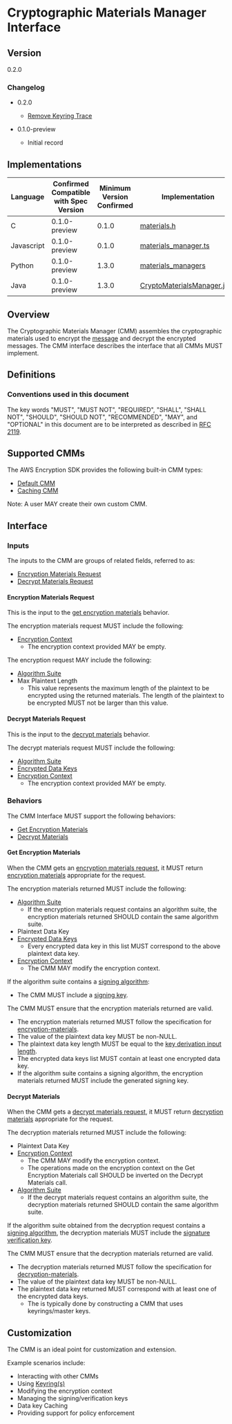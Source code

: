 [//]: # "Copyright Amazon.com Inc. or its affiliates. All Rights Reserved."
[//]: # "SPDX-License-Identifier: CC-BY-SA-4.0"

# Cryptographic Materials Manager Interface

## Version

0.2.0

### Changelog

- 0.2.0

  - [Remove Keyring Trace](../changes/2020-05-13_remove-keyring-trace/change.md)

- 0.1.0-preview

  - Initial record

## Implementations

| Language   | Confirmed Compatible with Spec Version | Minimum Version Confirmed | Implementation                                                                                                                                                  |
| ---------- | -------------------------------------- | ------------------------- | --------------------------------------------------------------------------------------------------------------------------------------------------------------- |
| C          | 0.1.0-preview                          | 0.1.0                     | [materials.h](https://github.com/aws/aws-encryption-sdk-c/blob/master/include/aws/cryptosdk/materials.h)                                                        |
| Javascript | 0.1.0-preview                          | 0.1.0                     | [materials_manager.ts](https://github.com/awslabs/aws-encryption-sdk-javascript/blob/master/modules/material-management/src/materials_manager.ts)               |
| Python     | 0.1.0-preview                          | 1.3.0                     | [materials_managers](https://github.com/aws/aws-encryption-sdk-python/blob/master/src/aws_encryption_sdk/materials_managers/__init__.py)                        |
| Java       | 0.1.0-preview                          | 1.3.0                     | [CryptoMaterialsManager.java](https://github.com/aws/aws-encryption-sdk-java/blob/master/src/main/java/com/amazonaws/encryptionsdk/CryptoMaterialsManager.java) |

## Overview

The Cryptographic Materials Manager (CMM) assembles the cryptographic materials used to encrypt the [message](../data-format/message.md) and decrypt the encrypted messages.
The CMM interface describes the interface that all CMMs MUST implement.

## Definitions

### Conventions used in this document

The key words "MUST", "MUST NOT", "REQUIRED", "SHALL", "SHALL NOT", "SHOULD", "SHOULD NOT", "RECOMMENDED", "MAY", and "OPTIONAL"
in this document are to be interpreted as described in [RFC 2119](https://tools.ietf.org/html/rfc2119).

## Supported CMMs

The AWS Encryption SDK provides the following built-in CMM types:

- [Default CMM](default-cmm.md)
- [Caching CMM](caching-cmm.md)

Note: A user MAY create their own custom CMM.

## Interface

### Inputs

The inputs to the CMM are groups of related fields, referred to as:

- [Encryption Materials Request](#encryption-materials-request)
- [Decrypt Materials Request](#decrypt-materials-request)

#### Encryption Materials Request

This is the input to the [get encryption materials](#get-encryption-materials) behavior.

The encryption materials request MUST include the following:

- [Encryption Context](structures.md#encryption-context)
  - The encryption context provided MAY be empty.

The encryption request MAY include the following:

- [Algorithm Suite](algorithm-suites.md)
- Max Plaintext Length
  - This value represents the maximum length of the plaintext to be encrypted
    using the returned materials.
    The length of the plaintext to be encrypted MUST not be larger than this value.

#### Decrypt Materials Request

This is the input to the [decrypt materials](#decrypt-materials) behavior.

The decrypt materials request MUST include the following:

- [Algorithm Suite](algorithm-suites.md)
- [Encrypted Data Keys](structures.md#encrypted-data-keys)
- [Encryption Context](structures.md#encryption-context)
  - The encryption context provided MAY be empty.

### Behaviors

The CMM Interface MUST support the following behaviors:

- [Get Encryption Materials](#get-encryption-materials)
- [Decrypt Materials](#decryption-request)

#### Get Encryption Materials

When the CMM gets an [encryption materials request](#encryption-materials-request),
it MUST return [encryption materials](structures.md#encryption-materials) appropriate for the request.

The encryption materials returned MUST include the following:

- [Algorithm Suite](algorithm-suites.md)
  - If the encryption materials request contains an algorithm suite, the encryption materials returned SHOULD contain the same algorithm suite.
- Plaintext Data Key
- [Encrypted Data Keys](structures.md#encrypted-data-keys)
  - Every encrypted data key in this list MUST correspond to the above plaintext data key.
- [Encryption Context](structures.md#encryption-context)
  - The CMM MAY modify the encryption context.

If the algorithm suite contains a [signing algorithm](algorithm-suites.md#signature-algorithm):

- The CMM MUST include a [signing key](structures.md#signing-key).

The CMM MUST ensure that the encryption materials returned are valid.

- The encryption materials returned MUST follow the specification for [encryption-materials](structures.md#encryption-materials).
- The value of the plaintext data key MUST be non-NULL.
- The plaintext data key length MUST be equal to the [key derivation input length](algorithm-suites.md#key-derivation-input-length).
- The encrypted data keys list MUST contain at least one encrypted data key.
- If the algorithm suite contains a signing algorithm, the encryption materials returned MUST include the generated signing key.

#### Decrypt Materials

When the CMM gets a [decrypt materials request](#decrypt-materials-request),
it MUST return [decryption materials](structures.md#decryption-materials) appropriate for the request.

The decryption materials returned MUST include the following:

- Plaintext Data Key
- [Encryption Context](structures.md#encryption-context)
  - The CMM MAY modify the encryption context.
  - The operations made on the encryption context on the Get Encryption Materials call SHOULD be inverted on the Decrypt Materials call.
- [Algorithm Suite](algorithm-suites.md)
  - If the decrypt materials request contains an algorithm suite, the decryption materials returned SHOULD contain the same algorithm suite.

If the algorithm suite obtained from the decryption request contains a [signing algorithm](algorithm-suites.md#signature-algorithm),
the decryption materials MUST include the [signature verification key](structures.md#verification-key).

The CMM MUST ensure that the decryption materials returned are valid.

- The decryption materials returned MUST follow the specification for [decryption-materials](structures.md#decryption-materials).
- The value of the plaintext data key MUST be non-NULL.
- The plaintext data key returned MUST correspond with at least one of the encrypted data keys.
  - The is typically done by constructing a CMM that uses keyrings/master keys.

## Customization

The CMM is an ideal point for customization and extension.

Example scenarios include:

- Interacting with other CMMs
- Using [Keyring(s)](keyring-interface.md)
- Modifying the encryption context
- Managing the signing/verification keys
- Data key Caching
- Providing support for policy enforcement
